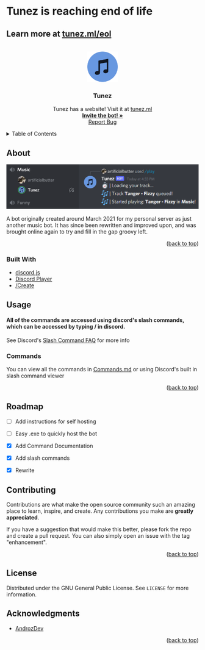 # Tunez is reaching end of life
## Learn more at <a href="https://tunez.ml/eol">tunez.ml/eol</a>


<div id="top"></div>

<!-- PROJECT LOGO -->
<br />
<div align="center">
  <a href="https://github.com/artificialbutter/TunezV2">
    <img src="tunez-icon.png" alt="Logo" width="80" height="80">
  </a>

  <h3 align="center">Tunez</h3>

  <p align="center">
    Tunez has a website! Visit it at <a href="https://tunez.ml">tunez.ml</a>
    <br />
    <a href="https://tunez.ml/invite2"><strong>Invite the bot! »</strong></a>
    <br />
    <a href="https://github.com/artificialbutter/TunezV2/issues">Report Bug</a>
  </p>
</div>



<!-- TABLE OF CONTENTS -->
<details>
  <summary>Table of Contents</summary>
  <ol>
    <li>
      <a href="#about-the-project">About The Project</a>
      <ul>
        <li><a href="#built-with">Built With</a></li>
      </ul>
    </li>
    <li><a href="#usage">Usage</a></li>
    <li><a href="#roadmap">Roadmap</a></li>
    <li><a href="#contributing">Contributing</a></li>
    <li><a href="#license">License</a></li>
    <li><a href="#acknowledgments">Acknowledgments</a></li>
  </ol>
</details>



<!-- ABOUT THE PROJECT -->
## About

<img src="screenshot.png"
         alt="Screenshot">

A bot originally created around March 2021 for my personal server as just another music bot. It has since been rewritten and improved upon, and was brought online again to try and fill in the gap groovy left. 

<p align="right">(<a href="#top">back to top</a>)</p>



### Built With

* [discord.js](https://discord.js.org/)
* [Discord Player](https://www.npmjs.com/package/discord-player)
* [/Create](https://www.npmjs.com/package/slash-create)




<!-- USAGE EXAMPLES -->
## Usage
#### All of the commands are accessed using discord's slash commands, which can be accessed by typing / in discord.
See Discord's <a href="https://support.discord.com/hc/en-us/articles/1500000368501-Slash-Commands-FAQ">Slash Command FAQ</a> for more info

### Commands
<div id="commands">
You can view all the commands in <a href="/Commands.md">Commands.md</a> or using Discord's built in slash command viewer

<p align="right">(<a href="#top">back to top</a>)</p>

<!-- ROADMAP -->
## Roadmap

- [ ] Add instructions for self hosting
- [ ] Easy .exe to quickly host the bot
- [X] Add Command Documentation
- [X] Add slash commands
- [X] Rewrite


<!-- CONTRIBUTING -->
## Contributing

Contributions are what make the open source community such an amazing place to learn, inspire, and create. Any contributions you make are **greatly appreciated**.

If you have a suggestion that would make this better, please fork the repo and create a pull request. You can also simply open an issue with the tag "enhancement".

<p align="right">(<a href="#top">back to top</a>)</p>



<!-- LICENSE -->
## License

Distributed under the GNU General Public License. See `LICENSE` for more information.





<!-- ACKNOWLEDGMENTS -->
## Acknowledgments

* [AndrozDev](https://github.com/Androz2091)

<p align="right">(<a href="#top">back to top</a>)</p>